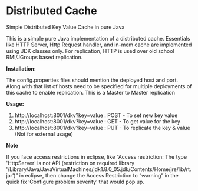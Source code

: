 # Distributed Cache
Simple Distributed Key Value Cache in pure Java

This is a simple pure Java implementation of a distributed cache. Essentials like HTTP Server, Http Request handler, and in-mem cache are implemented using JDK classes only. For replication, HTTP is used over old school RMI/JGroups based replication. 

**Installation:**

The config.properties files should mention the deployed host and port. Along with that list of hosts need to be specified for multiple deployments of this cache to enable replication. This is a Master to Master replication

**Usage:**
1. http://localhost:8001/dkv?key=value : POST - To set new key value
2. http://localhost:8001/dkv?key=value : GET - To get value for the key
3. http://localhost:8001/dkv?key=value : PUT - To replicate the key & value (Not for external usage)

**Note**

If you face access restrictions in eclipse, like “Access restriction: The type 'HttpServer' is not API (restriction on required library '/Library/Java/JavaVirtualMachines/jdk1.8.0_05.jdk/Contents/Home/jre/lib/rt.jar’)” in eclipse, then change the Access Restriction to “warning” in the quick fix ‘Configure problem severity’ that would pop up.
